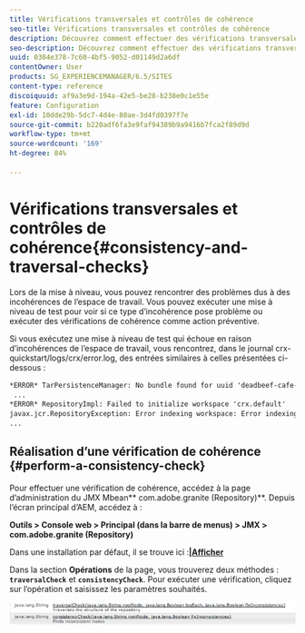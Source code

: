 ```yaml
---
title: Vérifications transversales et contrôles de cohérence
seo-title: Vérifications transversales et contrôles de cohérence
description: Découvrez comment effectuer des vérifications transversales et des contrôles de cohérence.
seo-description: Découvrez comment effectuer des vérifications transversales et des contrôles de cohérence.
uuid: 0304e378-7c60-4bf5-9052-d01149d2a6df
contentOwner: User
products: SG_EXPERIENCEMANAGER/6.5/SITES
content-type: reference
discoiquuid: af9a3e9d-194a-42e5-be28-b238e0c1e55e
feature: Configuration
exl-id: 10dde29b-5dc7-4d4e-80ae-3d4fd0397f7e
source-git-commit: b220adf6fa3e9faf94389b9a9416b7fca2f89d9d
workflow-type: tm+mt
source-wordcount: '169'
ht-degree: 84%

---
```


# Vérifications transversales et contrôles de cohérence{#consistency-and-traversal-checks}

Lors de la mise à niveau, vous pouvez rencontrer des problèmes dus à des incohérences de l’espace de travail. Vous pouvez exécuter une mise à niveau de test pour voir si ce type d’incohérence pose problème ou exécuter des vérifications de cohérence comme action préventive.

Si vous exécutez une mise à niveau de test qui échoue en raison d’incohérences de l’espace de travail, vous rencontrez, dans le journal crx-quickstart/logs/crx/error.log, des entrées similaires à celles présentées ci-dessous :

```xml
*ERROR* TarPersistenceManager: No bundle found for uuid 'deadbeef-cafe-babe-cafe-babecafebabe'
 ...
*ERROR* RepositoryImpl: Failed to initialize workspace 'crx.default'
javax.jcr.RepositoryException: Error indexing workspace: Error indexing workspace: Error indexing workspace
...
```

## Réalisation d’une vérification de cohérence {#perform-a-consistency-check}

Pour effectuer une vérification de cohérence, accédez à la page d’administration du JMX Mbean** com.adobe.granite (Repository)**. Depuis l’écran principal d’AEM, accédez à :

**Outils > Console web > Principal (dans la barre de menus) > JMX > com.adobe.granite (Repository)**

Dans une installation par défaut, il se trouve ici :**[|Afficher](http://localhost:4502/system/console/jmx/com.adobe.granite%3Atype%3DRepository)**

Dans la section **Opérations** de la page, vous trouverez deux méthodes : **`traversalCheck`** et **`consistencyCheck`**. Pour exécuter une vérification, cliquez sur l’opération et saisissez les paramètres souhaités.

![chlimage_1-117](assets/chlimage_1-117.png)
